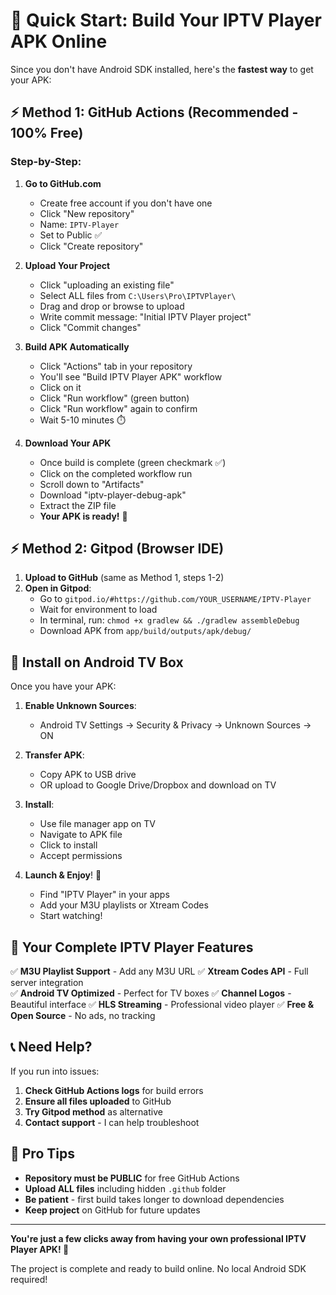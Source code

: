 # 🚀 Quick Start: Build Your IPTV Player APK Online

Since you don't have Android SDK installed, here's the **fastest way** to get your APK:

## ⚡ Method 1: GitHub Actions (Recommended - 100% Free)

### Step-by-Step:

1. **Go to GitHub.com**
   - Create free account if you don't have one
   - Click "New repository"
   - Name: `IPTV-Player`
   - Set to Public ✅
   - Click "Create repository"

2. **Upload Your Project**
   - Click "uploading an existing file"
   - Select ALL files from `C:\Users\Pro\IPTVPlayer\`
   - Drag and drop or browse to upload
   - Write commit message: "Initial IPTV Player project"
   - Click "Commit changes"

3. **Build APK Automatically**
   - Click "Actions" tab in your repository
   - You'll see "Build IPTV Player APK" workflow
   - Click on it
   - Click "Run workflow" (green button)
   - Click "Run workflow" again to confirm
   - Wait 5-10 minutes ⏱️

4. **Download Your APK**
   - Once build is complete (green checkmark ✅)
   - Click on the completed workflow run
   - Scroll down to "Artifacts"
   - Download "iptv-player-debug-apk"
   - Extract the ZIP file
   - **Your APK is ready!** 📱

## ⚡ Method 2: Gitpod (Browser IDE)

1. **Upload to GitHub** (same as Method 1, steps 1-2)
2. **Open in Gitpod**:
   - Go to `gitpod.io/#https://github.com/YOUR_USERNAME/IPTV-Player`
   - Wait for environment to load
   - In terminal, run: `chmod +x gradlew && ./gradlew assembleDebug`
   - Download APK from `app/build/outputs/apk/debug/`

## 📱 Install on Android TV Box

Once you have your APK:

1. **Enable Unknown Sources**:
   - Android TV Settings → Security & Privacy → Unknown Sources → ON

2. **Transfer APK**:
   - Copy APK to USB drive
   - OR upload to Google Drive/Dropbox and download on TV

3. **Install**:
   - Use file manager app on TV
   - Navigate to APK file
   - Click to install
   - Accept permissions

4. **Launch & Enjoy**! 🎉
   - Find "IPTV Player" in your apps
   - Add your M3U playlists or Xtream Codes
   - Start watching!

## 🔧 Your Complete IPTV Player Features

✅ **M3U Playlist Support** - Add any M3U URL
✅ **Xtream Codes API** - Full server integration  
✅ **Android TV Optimized** - Perfect for TV boxes
✅ **Channel Logos** - Beautiful interface
✅ **HLS Streaming** - Professional video player
✅ **Free & Open Source** - No ads, no tracking

## 📞 Need Help?

If you run into issues:

1. **Check GitHub Actions logs** for build errors
2. **Ensure all files uploaded** to GitHub
3. **Try Gitpod method** as alternative
4. **Contact support** - I can help troubleshoot

## 🎯 Pro Tips

- **Repository must be PUBLIC** for free GitHub Actions
- **Upload ALL files** including hidden `.github` folder
- **Be patient** - first build takes longer to download dependencies
- **Keep project** on GitHub for future updates

---

**You're just a few clicks away from having your own professional IPTV Player APK! 🚀**

The project is complete and ready to build online. No local Android SDK required!
